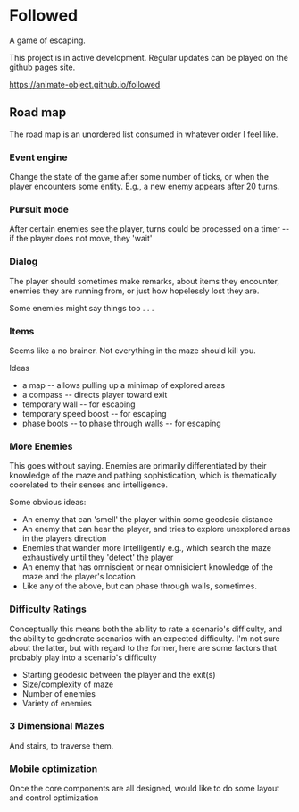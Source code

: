 # Followed

A game of escaping.

This project is in active development. Regular updates can be played on the github pages site.

https://animate-object.github.io/followed

## Road map

The road map is an unordered list consumed in whatever order I feel like.

### Event engine

Change the state of the game after some number of ticks,
or when the player encounters some entity. E.g., a new enemy appears
after 20 turns.

### Pursuit mode

After certain enemies see the player, turns could be processed on a timer --
if the player does not move, they 'wait'

### Dialog

The player should sometimes make remarks, about items they encounter,
enemies they are running from, or just how hopelessly lost they are.

Some enemies might say things too . . .

### Items

Seems like a no brainer. Not everything in the maze should kill you.

Ideas

- a map -- allows pulling up a minimap of explored areas
- a compass -- directs player toward exit
- temporary wall -- for escaping
- temporary speed boost -- for escaping
- phase boots -- to phase through walls -- for escaping

### More Enemies

This goes without saying. Enemies are primarily differentiated by their
knowledge of the maze and pathing sophistication, which is thematically
coorelated to their senses and intelligence.

Some obvious ideas:

- An enemy that can 'smell' the player within some geodesic distance
- An enemy that can hear the player, and tries to explore unexplored areas in the players direction
- Enemies that wander more intelligently e.g., which search the maze exhaustively until they 'detect' the player
- An enemy that has omniscient or near omnisicient knowledge of the maze and the player's location
- Like any of the above, but can phase through walls, sometimes.

### Difficulty Ratings

Conceptually this means both the ability to rate a scenario's difficulty, and the ability to gednerate scenarios with
an expected difficulty. I'm not sure about the latter, but with regard to the former, here are some factors
that probably play into a scenario's difficulty

- Starting geodesic between the player and the exit(s)
- Size/complexity of maze
- Number of enemies
- Variety of enemies

### 3 Dimensional Mazes

And stairs, to traverse them.

### Mobile optimization

Once the core components are all designed, would like to do some
layout and control optimization
